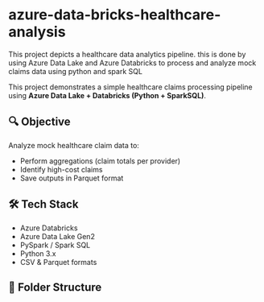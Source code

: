 # azure-data-bricks-healthcare-analysis
This project depicts a healthcare data analytics pipeline. this is done by using Azure Data Lake and Azure Databricks to process and analyze mock claims data using python and spark SQL

This project demonstrates a simple healthcare claims processing pipeline using **Azure Data Lake + Databricks (Python + SparkSQL)**.

## 🔍 Objective
Analyze mock healthcare claim data to:
- Perform aggregations (claim totals per provider)
- Identify high-cost claims
- Save outputs in Parquet format

## 🛠 Tech Stack
- Azure Databricks
- Azure Data Lake Gen2
- PySpark / Spark SQL
- Python 3.x
- CSV & Parquet formats

## 📂 Folder Structure
